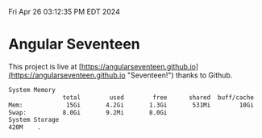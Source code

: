 Fri Apr 26 03:12:35 PM EDT 2024

# Angular Seventeen


This project is live at [https://angularseventeen.github.io](https://angularseventeen.github.io "Seventeen!") thanks to Github.

```bash
System Memory
               total        used        free      shared  buff/cache   available
Mem:            15Gi       4.2Gi       1.3Gi       531Mi        10Gi        11Gi
Swap:          8.0Gi       9.2Mi       8.0Gi
System Storage
420M	.
```
```bash
